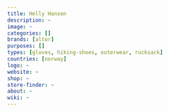 ```yaml
---
title: Helly Hansen
description: ~
image: ~
categories: []
brands: [altor]
purposes: []
types: [gloves, hiking-shoes, outerwear, rucksack]
countries: [norway]
logo: ~
website: ~
shop: ~
store-finder: ~
about: ~
wiki: ~
---
```

